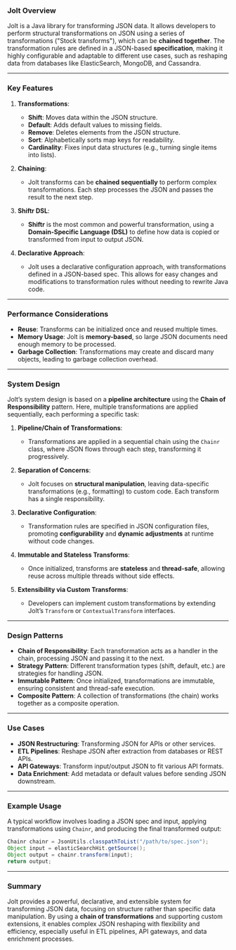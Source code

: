 ### Jolt Overview

Jolt is a Java library for transforming JSON data. It allows developers to perform structural transformations on JSON using a series of transformations ("Stock transforms"), which can be **chained together**. The transformation rules are defined in a JSON-based **specification**, making it highly configurable and adaptable to different use cases, such as reshaping data from databases like ElasticSearch, MongoDB, and Cassandra.

---

### Key Features

1. **Transformations**:
   - **Shift**: Moves data within the JSON structure.
   - **Default**: Adds default values to missing fields.
   - **Remove**: Deletes elements from the JSON structure.
   - **Sort**: Alphabetically sorts map keys for readability.
   - **Cardinality**: Fixes input data structures (e.g., turning single items into lists).

2. **Chaining**:
   - Jolt transforms can be **chained sequentially** to perform complex transformations. Each step processes the JSON and passes the result to the next step.

3. **Shiftr DSL**:
   - **Shiftr** is the most common and powerful transformation, using a **Domain-Specific Language (DSL)** to define how data is copied or transformed from input to output JSON.

4. **Declarative Approach**:
   - Jolt uses a declarative configuration approach, with transformations defined in a JSON-based spec. This allows for easy changes and modifications to transformation rules without needing to rewrite Java code.

---

### Performance Considerations

- **Reuse**: Transforms can be initialized once and reused multiple times.
- **Memory Usage**: Jolt is **memory-based**, so large JSON documents need enough memory to be processed.
- **Garbage Collection**: Transformations may create and discard many objects, leading to garbage collection overhead.

---

### System Design

Jolt’s system design is based on a **pipeline architecture** using the **Chain of Responsibility** pattern. Here, multiple transformations are applied sequentially, each performing a specific task:

1. **Pipeline/Chain of Transformations**:
   - Transformations are applied in a sequential chain using the `Chainr` class, where JSON flows through each step, transforming it progressively.

2. **Separation of Concerns**:
   - Jolt focuses on **structural manipulation**, leaving data-specific transformations (e.g., formatting) to custom code. Each transform has a single responsibility.

3. **Declarative Configuration**:
   - Transformation rules are specified in JSON configuration files, promoting **configurability** and **dynamic adjustments** at runtime without code changes.

4. **Immutable and Stateless Transforms**:
   - Once initialized, transforms are **stateless** and **thread-safe**, allowing reuse across multiple threads without side effects.

5. **Extensibility via Custom Transforms**:
   - Developers can implement custom transformations by extending Jolt’s `Transform` or `ContextualTransform` interfaces.

---

### Design Patterns

- **Chain of Responsibility**: Each transformation acts as a handler in the chain, processing JSON and passing it to the next.
- **Strategy Pattern**: Different transformation types (shift, default, etc.) are strategies for handling JSON.
- **Immutable Pattern**: Once initialized, transformations are immutable, ensuring consistent and thread-safe execution.
- **Composite Pattern**: A collection of transformations (the chain) works together as a composite operation.

---

### Use Cases

- **JSON Restructuring**: Transforming JSON for APIs or other services.
- **ETL Pipelines**: Reshape JSON after extraction from databases or REST APIs.
- **API Gateways**: Transform input/output JSON to fit various API formats.
- **Data Enrichment**: Add metadata or default values before sending JSON downstream.

---

### Example Usage

A typical workflow involves loading a JSON spec and input, applying transformations using `Chainr`, and producing the final transformed output:

```java
Chainr chainr = JsonUtils.classpathToList("/path/to/spec.json");
Object input = elasticSearchHit.getSource();
Object output = chainr.transform(input);
return output;
```

---

### Summary

Jolt provides a powerful, declarative, and extensible system for transforming JSON data, focusing on structure rather than specific data manipulation. By using a **chain of transformations** and supporting custom extensions, it enables complex JSON reshaping with flexibility and efficiency, especially useful in ETL pipelines, API gateways, and data enrichment processes.
